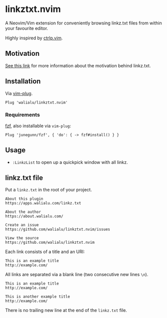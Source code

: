 linkztxt.nvim
=============

A Neovim/Vim extension for conveniently browsing linkz.txt files
from within your favourite editor.

Highly inspired by [ctrlp.vim](https://github.com/kien/ctrlp.vim).

## Motivation

[See this link](https://apps.walialu.com/linkz.txt)
for more information about the motivation behind linkz.txt.

## Installation

Via [vim-plug](https://github.com/junegunn/vim-plug).

```text
Plug 'walialu/linkztxt.nvim'
```

### Requirements

[fzf](https://github.com/junegunn/fzf), also installable via `vim-plug`:

```text
Plug 'junegunn/fzf', { 'do': { -> fzf#install() } }
```

## Usage

 - `:LinkzList` to open up a quickpick window with all linkz.

## linkz.txt file

Put a `linkz.txt` in the root of your project.

```text
About this plugin
https://apps.walialu.com/linkz.txt

About the author
https://about.walialu.com/

Create an issue
https://github.com/walialu/linkztxt.nvim/issues

View the source
https://github.com/walialu/linkztxt.nvim
```

Each link consists of a title and an URI:

```text
This is an example title
http://example.com/
```

All links are separated via a blank line (two consecutive new lines `\n`).

```text
This is an example title
http://example.com/

This is another example title
http://example.com/
```

There is no trailing new line at the end of the `linkz.txt` file.

